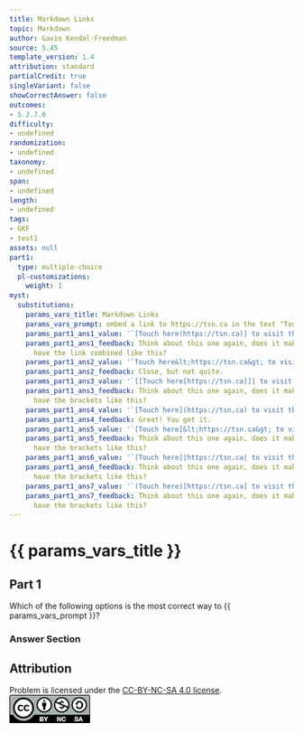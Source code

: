 ```yaml
---
title: Markdown Links
topic: Markdown
author: Gavin Kendal-Freedman
source: 5.45
template_version: 1.4
attribution: standard
partialCredit: true
singleVariant: false
showCorrectAnswer: false
outcomes:
- 5.2.7.0
difficulty:
- undefined
randomization:
- undefined
taxonomy:
- undefined
span:
- undefined
length:
- undefined
tags:
- GKF
- test1
assets: null
part1:
  type: multiple-choice
  pl-customizations:
    weight: 1
myst:
  substitutions:
    params_vars_title: Markdown Links
    params_vars_prompt: embed a link to https://tsn.ca in the text "Touch here"
    params_part1_ans1_value: '`[Touch here(https://tsn.ca)] to visit the website.`'
    params_part1_ans1_feedback: Think about this one again, does it make sense to
      have the link combined like this?
    params_part1_ans2_value: '`Touch here&lt;https://tsn.ca&gt; to visit the website.`'
    params_part1_ans2_feedback: Close, but not quite.
    params_part1_ans3_value: '`[[Touch here[https://tsn.ca]]] to visit the website.`'
    params_part1_ans3_feedback: Think about this one again, does it make sense to
      have the brackets like this?
    params_part1_ans4_value: '`[Touch here](https://tsn.ca) to visit the website.`'
    params_part1_ans4_feedback: Great! You got it.
    params_part1_ans5_value: '`[Touch here]&lt;https://tsn.ca&gt; to visit the website.`'
    params_part1_ans5_feedback: Think about this one again, does it make sense to
      have the brackets like this?
    params_part1_ans6_value: '`[Touch here]|https://tsn.ca| to visit the website.`'
    params_part1_ans6_feedback: Think about this one again, does it make sense to
      have the brackets like this?
    params_part1_ans7_value: '`(Touch here)[https://tsn.ca] to visit the website.`'
    params_part1_ans7_feedback: Think about this one again, does it make sense to
      have the brackets like this?
---
```

# {{ params_vars_title }}

## Part 1

Which of the following options is the most correct way to {{ params_vars_prompt }}?

### Answer Section

## Attribution

Problem is licensed under the [CC-BY-NC-SA 4.0 license](https://creativecommons.org/licenses/by-nc-sa/4.0/).<br> ![The Creative Commons 4.0 license requiring attribution-BY, non-commercial-NC, and share-alike-SA license.](https://raw.githubusercontent.com/firasm/bits/master/by-nc-sa.png)